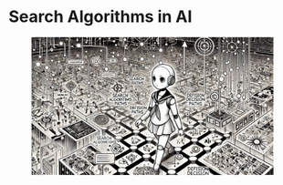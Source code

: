 # Search Algorithms in AI

<div align="left">

<figure><img src="../.gitbook/assets/image (1) (1) (1) (1).png" alt="" width="563"><figcaption></figcaption></figure>

</div>
